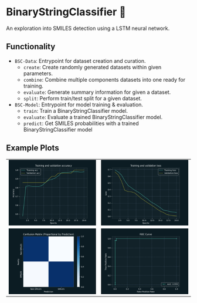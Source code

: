 # BinaryStringClassifier 🔣

An exploration into SMILES detection using a LSTM neural network.

## Functionality
- `BSC-Data`: Entrypoint for dataset creation and curation.
	- `create`: Create randomly generated datasets within given parameters.
	- `combine`: Combine multiple components datasets into one ready for training.
	- `evaluate`: Generate summary information for given a dataset.
	- `split`: Perform train/test split for a given dataset.
- `BSC-Model`: Entrypoint for model training & evaluation.
	- `train`: Train a BinaryStringClassifier model.
	- `evaluate`: Evaluate a trained BinaryStringClassifier model.
	- `predict`: Get SMILES probabilities with a trained BinaryStringClassifier model

## Example Plots
|     |     |
| --- | --- |
| ![Accuracy by Epoch](./examples/accuracy_by_epoch.png) | ![Loss by Epoch](./examples/loss_by_epoch.png) |
| ![Confusion Matrix](./examples/confusion_matrix.png) | ![ROC Curve](./examples/roc_curve.png) |
